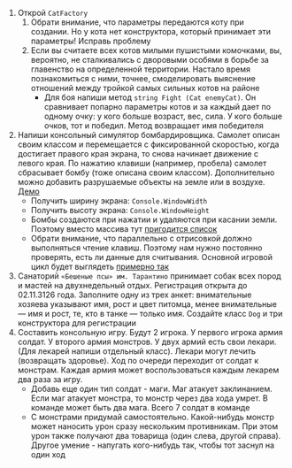 1. Открой `CatFactory`
    1. Обрати внимание, что параметры передаются коту при создании. Но у кота нет конструктора, который принимает эти параметры! Исправь проблему
    2. Если вы считаете всех котов милыми пушистыми комочками, вы, вероятно, не сталкивались с дворовыми особями в борьбе за главенство на определенной территории. Настало время познакомиться с ними, точнее, смоделировать выяснение отношений между тройкой самых сильных котов на районе
        - Для боя напиши метод `string Fight (Cat enemyCat)`. Он сравнивает попарно параметры котов и за каждый дает по одному очку: у кого больше возраст, вес, сила. У кого больше очков, тот и победил. Метод возвращает имя победителя
2. Напиши консольный симулятор бомбардировщика. Самолет описан своим классом и перемещается с фиксированной скоростью, когда достигает правого края экрана, то снова начинает движение с левого края. По нажатию клавиши (например, пробела) самолет сбрасывает бомбу (тоже описана своим классом). Дополнительно можно добавить разрушаемые объекты на земле или в воздухе. [Демо](https://github.com/CSharpWizards/lessons_w-pchuck77/raw/master/13.%20classes/Bombing.exe)
    - Получить ширину экрана: `Console.WindowWidth`
    - Получить высоту экрана: `Console.WindowHeight`
    - Бомбы создаются при нажатии и удаляются при касании земли. Поэтому вместо массива тут [пригодится список](https://gist.github.com/Simplifier/0d1d8d3aad33947b5dae24ee3293b629)
    - Обрати внимание, что параллельно с отрисовкой должно выполняться чтение клавиш. Поэтому нам нужно постоянно проверять, есть ли данные для считывания. Основной игровой цикл будет выглядеть [примерно так](https://gist.github.com/Simplifier/72e121490cae977d70ec9af52317cd91)
3. Санаторий `«Бешеные псы» им. Тарантино` принимает собак всех пород и мастей на двухнедельный отдых. Регистрация открыта до 02.11.3126 года. Заполните одну из трех анкет: внимательные хозяева указывают имя, рост и цвет питомца, менее внимательные — имя и рост, те, кто в танке — только имя. Создайте класс `Dog` и три конструктора для регистрации 
4. Составить консольную игру. Будут 2 игрока. У первого игрока армия солдат. У второго армия монстров. У двух армий есть свои лекари. (Для лекарей напиши отдельный класс). Лекари могут лечить (возвращать здоровье). Ход по очереди переходит от солдат к монстрам. Каждая армия может воспользоваться каждым лекарем два раза за игру.   
    - Добавь еще один тип солдат - маги. Маг атакует заклинанием. Если маг атакует монстра, то монстр через два хода умрет. В команде может быть два мага.  Всего 7 солдат в команде
    - С монстрами придумай самостоятельно. Какой-нибудь монстр может наносить урон сразу нескольким противникам. При этом урон также получают два товарища (один слева, другой справа). Другое умение - напугать кого-нибудь так, чтобы тот заснул на один ход